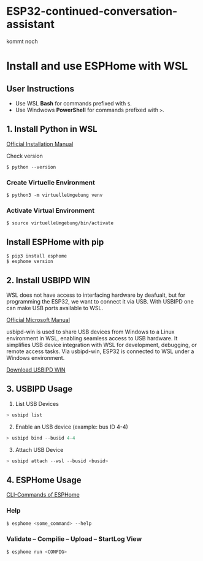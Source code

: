 # ESP32-continued-conversation-assistant

kommt noch

# Install and use ESPHome with WSL

## User Instructions
- Use WSL **Bash** for commands prefixed with `$`.
- Use Windwows **PowerShell** for commands prefixed with `>`.

## 1. Install Python in WSL
[Official Installation Manual](https://esphome.io/guides/installing_esphome)

Check version
```shell
$ python --version
```

### Create Virtuelle Environment
```shell
$ python3 -m virtuelleUmgebung venv
```

### Activate Virtual Environment
```shell
$ source virtuelleUmgebung/bin/activate
```

## Install ESPHome with pip
```shell
$ pip3 install esphome
$ esphome version
```

## 2. Install USBIPD WIN
WSL does not have access to interfacing hardware by deafualt, but for programming the ESP32, we want to connect it via USB. With USBIPD one can make USB ports available to WSL.

[Official Microsoft Manual](https://learn.microsoft.com/de-de/windows/wsl/connect-usb#install-the-usbipd-win-project)

usbipd-win is used to share USB devices from Windows to a Linux environment in WSL, enabling seamless access to USB hardware. It simplifies USB device integration with WSL for development, debugging, or remote access tasks. Via usbipd-win, ESP32 is connected to WSL under a Windows environment.

[Download USBIPD WIN](https://github.com/dorssel/usbipd-win/releases)

## 3. USBIPD Usage

1. List USB Devices
```powershell
> usbipd list
```

2. Enable an USB device (example: bus ID 4-4)
```powershell
> usbipd bind --busid 4-4
```

3. Attach USB Device
```powershell
> usbipd attach --wsl --busid <busid>
```

## 4. ESPHome Usage

[CLI-Commands of ESPHome](https://esphome.io/guides/cli.html)

### Help
```bash
$ esphome <some_command> --help
```

### Validate – Compilie – Upload – StartLog View
```bash
$ esphome run <CONFIG>
```